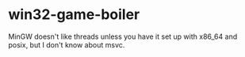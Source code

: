 # win32-game-boiler
 
MinGW doesn't like threads unless you have it set up with x86_64 and posix, but I don't know about msvc.
